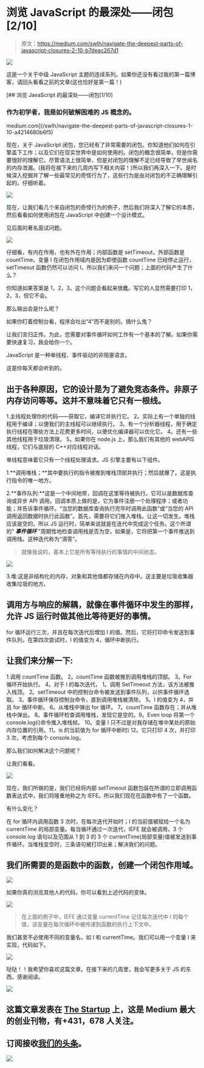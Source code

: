 # 浏览 JavaScript 的最深处——闭包[2/10]

> 原文：<https://medium.com/swlh/navigate-the-deepest-parts-of-javascript-closures-2-10-b7deac267d1>

![](img/0b430656521bf7d1eb77dcac59dc9a34.png)

这是一个关于中级 JavaScript 主题的连续系列。如果你还没有看过我的第一篇博客，请回头看看之前的文章(这也恰好是第一篇！)

[](/swlh/navigate-the-deepest-parts-of-javascript-closures-1-10-a4214680b6f5) [## 浏览 JavaScript 的最深处——闭包[1/10]

### 作为初学者，我是如何破解困难的 JS 概念的。

medium.com](/swlh/navigate-the-deepest-parts-of-javascript-closures-1-10-a4214680b6f5) 

现在，关于 JavaScript 闭包，您已经有了非常需要的闭包。你知道他们如何在引擎盖下工作；以及它们在现实世界中是如何使用的。闭包的概念很简单，但是你需要很好的理解它。尽管语法上很简单，但是对闭包的理解不足已经导致了举世闻名的内存泄漏。(我将在接下来的几周内写下相关内容！)所以我们再深入一下。是时候深入挖掘并了解一些最常见的奇怪行为了，这些行为是由对闭包的不正确理解引起的。仔细听着。

![](img/20a5f32b678afe79ce11abeb7110230c.png)

现在，让我们看几个来自闭包的奇怪行为的例子，然后我们将深入了解它的本质，然后看看如何使用闭包在 JavaScript 中创建一个设计模式。

见后面的著名面试问题。

![](img/d9b21ee6ad8aa6510eabcf20439d92a3.png)

仔细看，有内在作用，也有外在作用；内部函数是 setTimeout，外部函数是 countTime。变量 I 在闭包作用域内是因为即使函数 countTime 已经停止运行，setTimeout 函数仍然可以访问 I，所以我们来问一个问题；上面的代码产生了什么？

你知道如果答案是 1，2，3，这个问题会看起来很蠢。写它的人显然需要打印 1，2，3，但它不会。

那么输出会是什么呢？

如果你盯着控制台看，程序会吐出“4”而不是别的。搞什么鬼？

让我们言归正传。为此，您需要对事件循环如何工作有一个基本的了解。如果你需要快速复习，我会给你一个。

JavaScript 是一种单线程、事件驱动的非阻塞语言。

这是你每天都会听到的。

## 出于各种原因，它的设计是为了避免竞态条件。非原子内存访问等等。这并不意味着它只有一根线。

1.主线程处理你的代码——获取它，编译它并执行它。
2。实际上有一个单独的线程用于编译；以便我们的主线程可以继续执行。
3。有一个分析器线程，用于确定执行线程在哪些方法上花费更多时间，以便优化编译器可以优化它。
4。还有一些其他线程用于垃圾清理。
5。如果你在 node.js 上，那么我们有其他的 webAPIS 线程，它们与底层的 C++对应线程对话。

单线程意味着它只有一个线程处理请求。JS 引擎主要有以下组件。

1.**调用堆栈；**其中要执行的指令被推到堆栈顶部并执行；然后就爆了。这是执行指令的唯一地方。

2.**事件队列:**这是一个中间地带，回调在这里等待被执行。它可以是数据库查询或异步 API 调用。回调本质上做的是，它为事件注册一个处理程序；或者功能；并告诉事件循环。“当您的数据库查询执行完毕时调用此函数”或“当您的 API 调用返回数据时执行此函数”。首先，需要将它们推入堆栈。让这一切发生。堆栈应该是空的。所以 JS 运行时，简单来说就是在迭代中完成这个任务。这个所谓的“ ***事件循环*** ”周期性地检查调用栈是否为空，如果是，它将把第一个事件推送到调用栈。这种迭代称为“滴答”。

> 就像我说的，基本上它是所有等待执行的事情的中间状态。

![](img/abfda18453b6a7445818fa2ed16095bf.png)

3.堆:这是非结构化的内存，对象和其他值都存储在内存中。这主要是垃圾收集器收集垃圾的地方。

## 调用方与响应的解耦，就像在事件循环中发生的那样，允许 JS 运行时做其他比等待更好的事情。

for 循环运行三次，并且在每次迭代后增加 I 的值。然后，它将打印命令发送到事件队列，在第四次尝试时，I 的值变为 4，循环中断执行。

## 让我们来分解一下:

1.调用 countTime 函数。
2。countTime 函数被推到调用堆栈的顶部。
3。For 循环开始执行。
4。对于 I 的每次迭代，
1。调用 SetTimeout 方法，该方法被推入栈顶。
2。setTimeout 中的控制台命令被发送到事件队列，以供事件循环选取。
3。事件循环保存控制台命令，直到调用堆栈被清除。
5。I 的值变为 4，并且 for 循环中断。
6。从堆栈中弹出 for 循环。
7。countTime 函数存在；并从堆栈中弹出。
8。事件循环检查调用堆栈，发现它是空的。9。Even loop 将第一个 console.log(i)命令推入堆栈帧。
10。变量 I 只不过是对我存储在堆中某处的原始内存位置的引用。11。is 的当前值为 for 循环中断时)
12。它只打印 4 次，并打印 3 次，考虑到每个 console.log。

那么我们如何解决这个问题呢？

让我们看看。

![](img/fb2ba78e075f75d7019e5eebdd8566e9.png)

现在，我们所做的是，我们已经将内部 setTimeout 函数包装在所谓的立即调用函数表达式中，我们将隆重地称之为 IEFE。所以我们现在在函数中有了一个函数。

有什么变化？

在 for 循环内调用函数 3 次时，在每次迭代开始时；I 的当前值被赋给一个名为 currentTime 的局部变量。每当循环通过一次迭代，IEFE 就会被调用，3 个 console.log 语句以及范围从 1 到 3 的 3 个 currentTime(局部变量)值被发送到事件循环。当堆栈变空时，三条语句被打印出来；解决我们的问题。

## 我们所需要的是函数中的函数，创建一个闭包作用域。

![](img/0cf90d304a751f39c639ffee6807258a.png)

如果你真的浏览其他人的代码，你可以看到上述代码的变体。

![](img/4037e7f3486d9da8aaba6762a9394b06.png)

> 在上面的例子中，IEFE 通过变量 currentTime 记住每次迭代中 I 的每个值，该变量在每次循环中被传递到函数的执行上下文中。

我们甚至不必使用不同的变量名，如 I 和 currentTime。我们可以用一个变量 I 来实现，代码如下。

![](img/8e06abe84213a986f9dd5cc6f620a968.png)

哒哒！！我希望你喜欢这篇文章。在接下来的几周里，我会写更多关于 JS 的东西。感谢阅读。

[![](img/308a8d84fb9b2fab43d66c117fcc4bb4.png)](https://medium.com/swlh)

## 这篇文章发表在 [The Startup](https://medium.com/swlh) 上，这是 Medium 最大的创业刊物，有+431，678 人关注。

## 订阅接收[我们的头条](https://growthsupply.com/the-startup-newsletter/)。

[![](img/b0164736ea17a63403e660de5dedf91a.png)](https://medium.com/swlh)